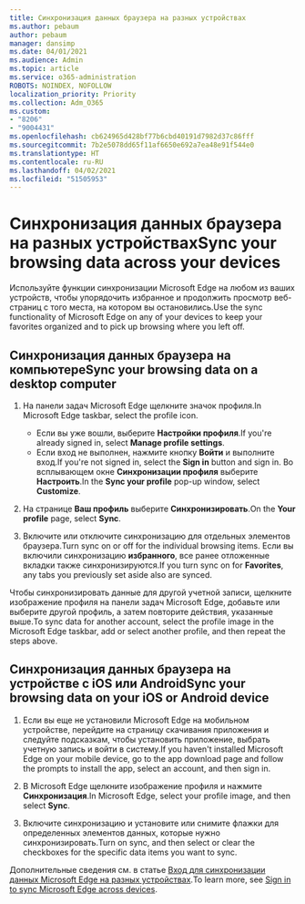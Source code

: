 ```yaml
---
title: Синхронизация данных браузера на разных устройствах
ms.author: pebaum
author: pebaum
manager: dansimp
ms.date: 04/01/2021
ms.audience: Admin
ms.topic: article
ms.service: o365-administration
ROBOTS: NOINDEX, NOFOLLOW
localization_priority: Priority
ms.collection: Adm_O365
ms.custom:
- "8206"
- "9004431"
ms.openlocfilehash: cb624965d428bf77b6cbd40191d7982d37c86fff
ms.sourcegitcommit: 7b2e5078dd65f11af6650e692a7ea48e91f544e0
ms.translationtype: HT
ms.contentlocale: ru-RU
ms.lasthandoff: 04/02/2021
ms.locfileid: "51505953"
---
```

# <a name="sync-your-browsing-data-across-your-devices"></a><span data-ttu-id="4c780-102">Синхронизация данных браузера на разных устройствах</span><span class="sxs-lookup"><span data-stu-id="4c780-102">Sync your browsing data across your devices</span></span>

<span data-ttu-id="4c780-103">Используйте функции синхронизации Microsoft Edge на любом из ваших устройств, чтобы упорядочить избранное и продолжить просмотр веб-страниц с того места, на котором вы остановились.</span><span class="sxs-lookup"><span data-stu-id="4c780-103">Use the sync functionality of Microsoft Edge on any of your devices to keep your favorites organized and to pick up browsing where you left off.</span></span>

## <a name="sync-your-browsing-data-on-a-desktop-computer"></a><span data-ttu-id="4c780-104">Синхронизация данных браузера на компьютере</span><span class="sxs-lookup"><span data-stu-id="4c780-104">Sync your browsing data on a desktop computer</span></span>

1. <span data-ttu-id="4c780-105">На панели задач Microsoft Edge щелкните значок профиля.</span><span class="sxs-lookup"><span data-stu-id="4c780-105">In Microsoft Edge taskbar, select the profile icon.</span></span>
    
    - <span data-ttu-id="4c780-106">Если вы уже вошли, выберите **Настройки профиля**.</span><span class="sxs-lookup"><span data-stu-id="4c780-106">If you're already signed in, select **Manage profile settings**.</span></span>
    - <span data-ttu-id="4c780-107">Если вход не выполнен, нажмите кнопку **Войти** и выполните вход.</span><span class="sxs-lookup"><span data-stu-id="4c780-107">If you're not signed in, select the **Sign in** button and sign in.</span></span> <span data-ttu-id="4c780-108">Во всплывающем окне **Синхронизации профиля** выберите **Настроить**.</span><span class="sxs-lookup"><span data-stu-id="4c780-108">In the **Sync your profile** pop-up window, select **Customize**.</span></span>

1. <span data-ttu-id="4c780-109">На странице **Ваш профиль** выберите **Синхронизировать**.</span><span class="sxs-lookup"><span data-stu-id="4c780-109">On the **Your profile** page, select **Sync**.</span></span>

1. <span data-ttu-id="4c780-110">Включите или отключите синхронизацию для отдельных элементов браузера.</span><span class="sxs-lookup"><span data-stu-id="4c780-110">Turn sync on or off for the individual browsing items.</span></span> <span data-ttu-id="4c780-111">Если вы включили синхронизацию **избранного**, все ранее отложенные вкладки также синхронизируются.</span><span class="sxs-lookup"><span data-stu-id="4c780-111">If you turn sync on for **Favorites**, any tabs you previously set aside also are synced.</span></span>

<span data-ttu-id="4c780-112">Чтобы синхронизировать данные для другой учетной записи, щелкните изображение профиля на панели задач Microsoft Edge, добавьте или выберите другой профиль, а затем повторите действия, указанные выше.</span><span class="sxs-lookup"><span data-stu-id="4c780-112">To sync data for another account, select the profile image in the Microsoft Edge taskbar, add or select another profile, and then repeat the steps above.</span></span>

## <a name="sync-your-browsing-data-on-your-ios-or-android-device"></a><span data-ttu-id="4c780-113">Синхронизация данных браузера на устройстве с iOS или Android</span><span class="sxs-lookup"><span data-stu-id="4c780-113">Sync your browsing data on your iOS or Android device</span></span>

1. <span data-ttu-id="4c780-114">Если вы еще не установили Microsoft Edge на мобильном устройстве, перейдите на страницу скачивания приложения и следуйте подсказкам, чтобы установить приложение, выбрать учетную запись и войти в систему.</span><span class="sxs-lookup"><span data-stu-id="4c780-114">If you haven't installed Microsoft Edge on your mobile device, go to the app download page and follow the prompts to install the app, select an account, and then sign in.</span></span>

1. <span data-ttu-id="4c780-115">В Microsoft Edge щелкните изображение профиля и нажмите **Синхронизация**.</span><span class="sxs-lookup"><span data-stu-id="4c780-115">In Microsoft Edge, select your profile image, and then select **Sync**.</span></span>

1. <span data-ttu-id="4c780-116">Включите синхронизацию и установите или снимите флажки для определенных элементов данных, которые нужно синхронизировать.</span><span class="sxs-lookup"><span data-stu-id="4c780-116">Turn on sync, and then select or clear the checkboxes for the specific data items you want to sync.</span></span>

<span data-ttu-id="4c780-117">Дополнительные сведения см. в статье [Вход для синхронизации данных Microsoft Edge на разных устройствах](https://go.microsoft.com/fwlink/?linkid=2145501).</span><span class="sxs-lookup"><span data-stu-id="4c780-117">To learn more, see [Sign in to sync Microsoft Edge across devices](https://go.microsoft.com/fwlink/?linkid=2145501).</span></span>
